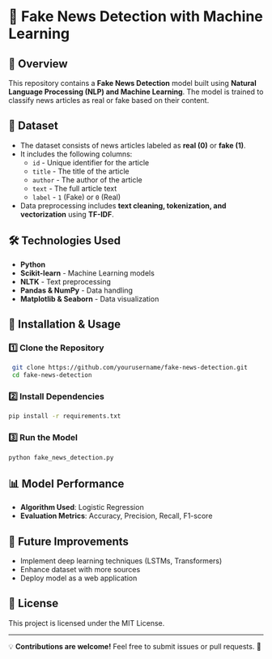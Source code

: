 # 📰 Fake News Detection with Machine Learning

## 📌 Overview
This repository contains a **Fake News Detection** model built using **Natural Language Processing (NLP) and Machine Learning**. The model is trained to classify news articles as real or fake based on their content.

## 📂 Dataset
- The dataset consists of news articles labeled as **real (0)** or **fake (1)**.
- It includes the following columns:
  - `id` - Unique identifier for the article
  - `title` - The title of the article
  - `author` - The author of the article
  - `text` - The full article text
  - `label` - `1` (Fake) or `0` (Real)
- Data preprocessing includes **text cleaning, tokenization, and vectorization** using **TF-IDF**.

## 🛠 Technologies Used
- **Python**
- **Scikit-learn** - Machine Learning models
- **NLTK** - Text preprocessing
- **Pandas & NumPy** - Data handling
- **Matplotlib & Seaborn** - Data visualization

## 🚀 Installation & Usage
### 1️⃣ Clone the Repository
```bash
 git clone https://github.com/yourusername/fake-news-detection.git
 cd fake-news-detection
```

### 2️⃣ Install Dependencies
```bash
pip install -r requirements.txt
```

### 3️⃣ Run the Model
```bash
python fake_news_detection.py
```

## 📊 Model Performance
- **Algorithm Used**: Logistic Regression
- **Evaluation Metrics**: Accuracy, Precision, Recall, F1-score

## 📝 Future Improvements
- Implement deep learning techniques (LSTMs, Transformers)
- Enhance dataset with more sources
- Deploy model as a web application

## 📜 License
This project is licensed under the MIT License.

---
💡 **Contributions are welcome!** Feel free to submit issues or pull requests. 🚀


